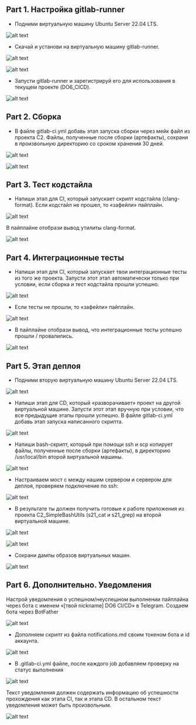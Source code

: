 ## Part 1. Настройка gitlab-runner

- Подними виртуальную машину Ubuntu Server 22.04 LTS.

![alt text](png/image.png)

- Скачай и установи на виртуальную машину gitlab-runner.

![alt text](png/image-1.png)

![alt text](png/image-2.png)

- Запусти gitlab-runner и зарегистрируй его для использования в текущем проекте (DO6_CICD).

![alt text](png/image-3.png)

## Part 2. Сборка

- В файле gitlab-ci.yml добавь этап запуска сборки через мейк файл из проекта C2. Файлы, полученные после сборки (артефакты), сохрани в произвольную директорию со сроком хранения 30 дней.

![alt text](png/image-4.png)

![alt text](png/image-5.png)

## Part 3. Тест кодстайла

- Напиши этап для CI, который запускает скрипт кодстайла (clang-format). Если кодстайл не прошел, то «зафейли» пайплайн. 

![alt text](png/image-6.png)

В пайплайне отобрази вывод утилиты clang-format.

![alt text](png/image-7.png)

## Part 4. Интеграционные тесты

- Напиши этап для CI, который запускает твои интеграционные тесты из того же проекта. Запусти этот этап автоматически только при условии, если сборка и тест кодстайла прошли успешно.

![alt text](png/image-9.png)

- Если тесты не прошли, то «зафейли» пайплайн.

![alt text](png/image-8.png)

- В пайплайне отобрази вывод, что интеграционные тесты успешно прошли / провалились.

![alt text](png/image-10.png)

## Part 5. Этап деплоя

- Подними вторую виртуальную машину Ubuntu Server 22.04 LTS.

![alt text](png/image-12.png)

- Напиши этап для CD, который «разворачивает» проект на другой виртуальной машине. Запусти этот этап вручную при условии, что все предыдущие этапы прошли успешно. В файле gitlab-ci.yml добавь этап запуска написанного скрипта.

![alt text](png/image-13.png)

- Напиши bash-скрипт, который при помощи ssh и scp копирует файлы, полученные после сборки (артефакты), в директорию /usr/local/bin второй виртуальной машины.

![alt text](png/image-14.png)

- Настраиваем мост с между нашим сервером и сервером для деплоя, проверяем подключение по ssh:

![alt text](png/image-11.png)

- В результате ты должен получить готовые к работе приложения из проекта C2_SimpleBashUtils (s21_cat и s21_grep) на второй виртуальной машине.

![alt text](png/image-15.png)

![alt text](png/image-16.png)

- Сохрани дампы образов виртуальных машин.

![alt text](png/image-17.png)

## Part 6. Дополнительно. Уведомления

Настрой уведомления о успешном/неуспешном выполнении пайплайна через бота с именем «[твой nickname] DO6 CI/CD» в Telegram. Создаем бота через BotFather 

![alt text](png/image-18.png)

- Дополняем скрипт из файла notifications.md своим токеном бота и id аккаунта.

![alt text](png/image-19.png)

- В .gitlab-ci.yml файле, после каждого job добавляем проверку на статус выполнения 

![alt text](png/image-20.png)

Текст уведомления должен содержать информацию об успешности прохождения как этапа CI, так и этапа CD.
В остальном текст уведомления может быть произвольным.

![alt text](png/image-21.png)
